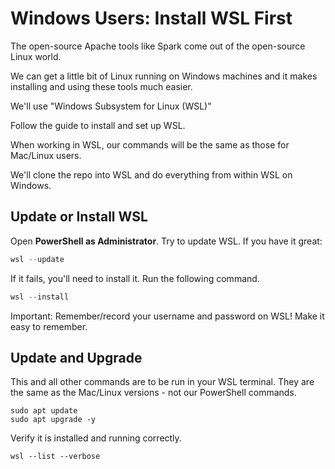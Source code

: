 # Windows Users: Install WSL First

The open-source Apache tools like Spark come out of the open-source Linux world. 

We can get a little bit of Linux running on Windows machines and it makes installing and using these tools much easier. 

We'll use "Windows Subsystem for Linux (WSL)"

Follow the guide to install and set up WSL. 

When working in WSL, our commands will be the same as those for Mac/Linux users. 

We'll clone the repo into WSL and do everything from within WSL on Windows.

## Update or Install WSL

Open **PowerShell as Administrator**. Try to update WSL.
If you have it great:

```powershell
wsl --update
```

If it fails, you'll need to install it. 
Run the following command.

```powershell
wsl --install
```

Important: Remember/record your username and password on WSL! 
Make it easy to remember. 

## Update and Upgrade

This and all other commands are to be run in your WSL terminal. 
They are the same as the Mac/Linux versions - not our PowerShell commands.


```shell
sudo apt update
sudo apt upgrade -y
```

Verify it is installed and running correctly.

```shell
wsl --list --verbose
```
